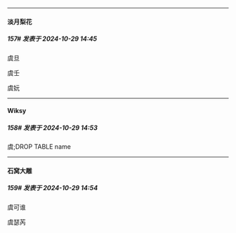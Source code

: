 ﻿
*****

####  淡月梨花  
##### 157#       发表于 2024-10-29 14:45

虞旦

虞壬

虞妧


*****

####  Wiksy  
##### 158#       发表于 2024-10-29 14:53

虞;DROP TABLE name

*****

####  石窝大雕  
##### 159#       发表于 2024-10-29 14:54

虞可谁

虞瑟芮


